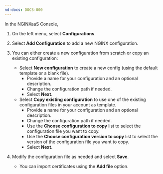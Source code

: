 ```yaml
---
nd-docs: DOCS-000
---
```


In the NGINXaaS Console,

1. On the left menu, select **Configurations**.
1. Select **Add Configuration** to add a new NGINX configuration.
1. You can either create a new configuration from scratch or copy an existing configuration:
   
   - Select **New configuration** to create a new config (using the default template or a blank file).
      - Provide a name for your configuration and an optional description.
      - Change the configuration path if needed.
      - Select **Next**.
   - Select **Copy existing configuration** to use one of the existing configuration files in your account as template.
      - Provide a name for your configuration and an optional description.
      - Change the configuration path if needed.
      - Use the **Choose configuration to copy** list to select the configuration file you want to copy.
      - Use the **Choose configuration version to copy** list to select the version of the configuration file you want to copy.
      - Select **Next**.

1. Modify the configuration file as needed and select **Save**.
   - You can import certificates using the **Add file** option.
